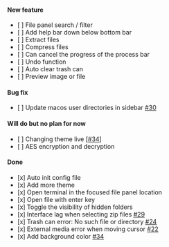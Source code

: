 #### New feature

- \[ \] File panel search / filter 
- \[ \] Add help bar down below bottom bar
- \[ \] Extract files
- \[ \] Compress files
- \[ \] Can cancel the progress of the process bar
- \[ \] Undo function
- \[ \] Auto clear trash can
- \[ \] Preview image or file

#### Bug fix

- \[ \] Update macos user directories in sidebar [#30](https://github.com/MHNightCat/superfile/issues/30)

#### Will do but no plan for now

- \[ \] Changing theme live [[#34](https://github.com/MHNightCat/superfile/issues/34)] 
- \[ \] AES encryption and decryption

#### Done

- \[x\] Auto init config file
- \[x\] Add more theme
- \[x\] Open terminal in the focused file panel location
- \[x\] Open file with enter key
- \[x\] Toggle the visibility of hidden folders
- \[x\] Interface lag when selecting zip files [#29](https://github.com/MHNightCat/superfile/issues/29)
- \[x\] Trash can error: No such file or directory [#24](https://github.com/MHNightCat/superfile/issues/24)
- \[x\] External media error when moving cursor [#22](https://github.com/MHNightCat/superfile/issues/22)
- \[x\] Add background color [#34](https://github.com/MHNightCat/superfile/issues/34)